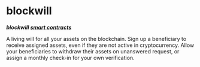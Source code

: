 # blockwill
***blockwill [smart contracts](https://github.com/newagemob/blockwill-smart-contracts)***

A living will for all your assets on the blockchain. Sign up a beneficiary to receive assigned assets, even if they are not active in cryptocurrency. Allow your beneficiaries to withdraw their assets on unanswered request, or assign a monthly check-in for your own verification.

